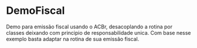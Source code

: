 # DemoFiscal
Demo para emissão fiscal usando o ACBr, desacoplando a rotina por classes deixando com principio de responsabilidade unica. Com base nesse exemplo basta adaptar na rotina de sua emissão fiscal.
